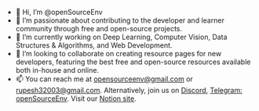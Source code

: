 - 👋 Hi, I’m @openSourceEnv
- 👀 I’m passionate about contributing to the developer and learner community through free and open-source projects.
- 🌱 I’m currently working on Deep Learning, Computer Vision, Data Structures & Algorithms, and Web Development.
- 💞️ I’m looking to collaborate on creating resource pages for new developers, featuring the best free and open-source resources available both in-house and online.
- 📫 You can reach me at opensourceenv@gmail.com or rupesh32003@gmail.com. Alternatively, join us on <a href="https://discord.gg/7PMT72eF">Discord</a>, <a href="https://t.me/openSourceEnv">Telegram: openSourceEnv</a>. Visit our <a href="https://stream-november-db9.notion.site/Teamspace-Home-913399bce8764b36ad8e928a0083af45">Notion site</a>.


<!---
openSourceEnv/openSourceEnv is a ✨ special ✨ repository because its `README.md` (this file) appears on your GitHub profile.
You can click the Preview link to take a look at your changes.
--->
